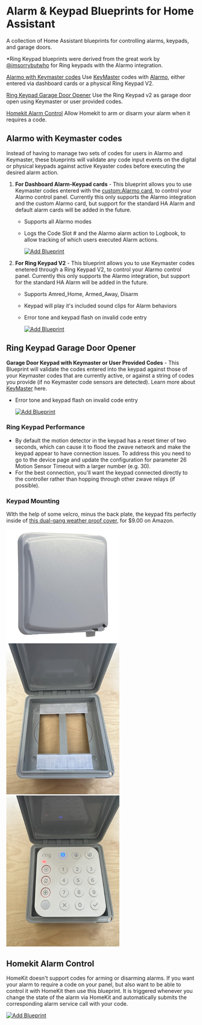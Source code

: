# Alarm & Keypad Blueprints for Home Assistant
A collection of Home Assistant blueprints for controlling alarms, keypads, and garage doors. 

*Ring Keypad blueprints were derived from the great work by [@imsorrybutwho](https://github.com/ImSorryButWho/HomeAssistantNotes) for Ring keypads with the Alarmo integration.  

[Alarmo with Keymaster codes](#alarmo-with-keymaster-codes)  Use [KeyMaster](https://github.com/FutureTense/keymaster) codes with [Alarmo](https://github.com/nielsfaber/alarmo), either entered via dashboard cards or a physical Ring Keypad V2. 

[Ring Keypad Garage Door Opener](#ring-keypad-garage-door-opener) Use the Ring Keypad v2 as garage door open using Keymaster or user provided codes.

[Homekit Alarm Control](#homekit-alarm-control) Allow Homekit to arm or disarm your alarm when it requires a code.  


## Alarmo with Keymaster codes
Instead of having to manage two sets of codes for users in Alarmo and Keymaster, these blueprints will validate any code input events on the digital or physical keypads against active Keyaster codes before executing the desired alarm action.

1) **For Dashboard Alarm-Keypad cards** - This blueprint allows you to use Keymaster codes entered with the [custom:Alarmo card](https://github.com/nielsfaber/alarmo-card), to control your Alarmo control panel. Currently this only supports the Alarmo integration and the custom Alarmo card, but support for the standard HA Alarm and default alarm cards will be added in the future.
   
   * Supports all Alarmo modes
   * Logs the Code Slot # and the Alarmo alarm action to Logbook, to allow tracking of which users executed Alarm actions. 

      [![Add Blueprint](https://my.home-assistant.io/badges/blueprint_import.svg)]( https://my.home-assistant.io/redirect/blueprint_import/?blueprint_url=https%3A//raw.githubusercontent.com/Fiercefish1/RingKeypad_Blueprints/refs/heads/main/Alarmo_DashboardKeypad_Keymaster.yaml)
 
 
2) **For Ring Keypad V2** - This blueprint allows you to use Keymaster codes enetered through a Ring Keypad V2, to control your Alarmo control panel. 
Currently this only supports the Alarmo integration, but support for the standard HA Alarm will be added in the future.

   * Supports Amred_Home, Armed_Away, Disarm
   * Keypad will play it's included sound clips for Alarm behaviors
   * Error tone and keypad flash on invalid code entry

       [![Add Blueprint](https://my.home-assistant.io/badges/blueprint_import.svg)]( https://my.home-assistant.io/redirect/blueprint_import/?blueprint_url=https%3A//raw.githubusercontent.com/Fiercefish1/HomeAssistant_Keypad_Blueprints/refs/heads/main/keypad_alarmo_keymaster.yaml)


 
## Ring Keypad Garage Door Opener
 
**Garage Door Keypad with Keymaster or User Provided Codes** - This Blueprint will validate the codes entered into the keypad against those of your Keymaster codes that are currently active, or against a string of codes you provide (if no Keymaster code sensors are detected). Learn more about [KeyMaster](https://github.com/FutureTense/keymaster) here.

   * Error tone and keypad flash on invalid code entry

      [![Add Blueprint](https://my.home-assistant.io/badges/blueprint_import.svg)]( https://my.home-assistant.io/redirect/blueprint_import/?blueprint_url=https%3A//raw.githubusercontent.com/Fiercefish1/HomeAssistant_Keypad_Blueprints/refs/heads/main/GarageDoorKeypad_Keymaster.yaml)

### Ring Keypad Performance
* By default the motion detector in the keypad has a reset timer of two seconds, which can cause it to flood the zwave network and make the keypad appear to have connection issues.  To address this you need  to go to the device page and update the configuration for parameter 26 Motion Sensor Timeout with a larger number (e.g. 30). 
* For the best connection, you'll want the keypad connected directly to the controller rather than hopping through other zwave relays (if possible). 

### Keypad Mounting
WIth the help of some velcro, minus the back plate, the keypad fits perfectly inside of [this dual-gang weather proof cover](https://www.amazon.com/gp/product/B001JEPX5I), for $9.00 on Amazon. 

<img src="images/keypad-box-2.jpg" width="300"> <img src="images/keypad-box.jpg" width="300"><img src="images/keypad-in-box.jpeg" width="300">

## Homekit Alarm Control
HomeKit doesn't support codes for arming or disarming alarms.  If you want your alarm to require a code on your panel, but also want to be able to control it with HomeKit then use this blueprint.  It is triggered whenever you change the state of the alarm via HomeKit and automatically submits the corresponding alarm service call with your code.  

[![Add Blueprint](https://my.home-assistant.io/badges/blueprint_import.svg)]( https://my.home-assistant.io/redirect/blueprint_import/?blueprint_url=https%3A//raw.githubusercontent.com/Fiercefish1/HomeAssistant_Keypad_Blueprints/refs/heads/main/homekit_alarm.yaml)






